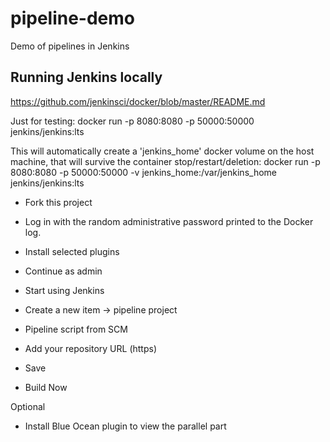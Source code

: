 # pipeline-demo
Demo of pipelines in Jenkins

## Running Jenkins locally

https://github.com/jenkinsci/docker/blob/master/README.md

Just for testing:
  docker run -p 8080:8080 -p 50000:50000 jenkins/jenkins:lts

This will automatically create a 'jenkins_home' docker volume on the host
machine, that will survive the container stop/restart/deletion:
  docker run -p 8080:8080 -p 50000:50000 -v jenkins_home:/var/jenkins_home jenkins/jenkins:lts

- Fork this project

- Log in with the random administrative password printed to the Docker log.
- Install selected plugins
- Continue as admin
- Start using Jenkins
- Create a new item -> pipeline project
- Pipeline script from SCM
- Add your repository URL (https)
- Save
- Build Now

Optional
- Install Blue Ocean plugin to view the parallel part
